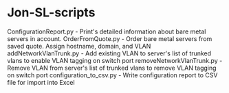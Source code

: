 Jon-SL-scripts
==============
ConfigurationReport.py    - Print's detailed information about bare metal servers in account.
OrderFromQuote.py         - Order bare metal servers from saved quote.  Assign hostname, domain, and VLAN
addNetworkVlanTrunk.py    - Add existing VLAN to server's list of trunked vlans to enable VLAN tagging on switch port
removeNetworkVlanTrunk.py - Remove VLAN from server's list of trunked vlans to remove VLAN tagging on switch port
configuration_to_csv.py   - Write configuration report to CSV file for import into Excel
